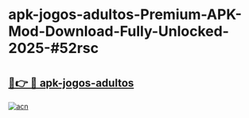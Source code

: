 # apk-jogos-adultos-Premium-APK-Mod-Download-Fully-Unlocked-2025-#52rsc

# <h2><a href="https://bedroomkl.my?title=apk-jogos-adultos&ref=1AP">🔗👉 🔴 apk-jogos-adultos</a></h2>

[![acn](https://github.com/user-attachments/assets/0f9c940e-d8b0-45ae-aac7-cd30a18b3e1c)](https://bedroomkl.my?title=apk-jogos-adultos&ref=1AP)

